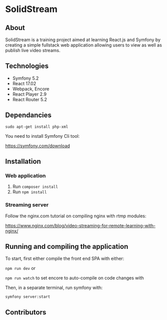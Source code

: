 # SolidStream


## About

SolidStream is a training project aimed at learning React.js and Symfony by creating a simple fullstack web application allowing users to view as well as publish live video streams.

## Technologies
- Symfony 5.2
- React 17.02
- Webpack, Encore
- React Player 2.9
- React Router 5.2

## Dependancies

`sudo apt-get install php-xml`

You need to install Symfony Cli tool:

https://symfony.com/download


## Installation

### Web application
1. Run `composer install`
2. Run `npm install`


### Streaming server

Follow the nginx.com tutorial on compiling nginx with rtmp modules:

https://www.nginx.com/blog/video-streaming-for-remote-learning-with-nginx/


## Running and compiling the application

To start, first either compile the front end SPA with either:

`npm run dev` or

`npm run watch` to set encore to auto-compile on code changes with 


Then, in a separate terminal, run symfony with:

`symfony server:start`


## Contributors

